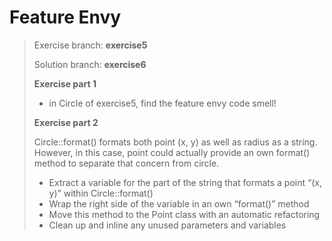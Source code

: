 # Feature Envy
> Exercise branch: **exercise5**
> 
> Solution branch: **exercise6**
> 
> **Exercise part 1**
> 
> * in Circle of exercise5, find the feature envy code smell!
> 
>
> **Exercise part 2**
> 
> Circle::format() formats both point (x, y) as well as radius as a string. However, in this case, point could actually provide an own format() method to separate that concern from circle.
>
>* Extract a variable for the part of the string that formats a point “(x, y)” within Circle::format()
>* Wrap the right side of the variable in an own “format()” method 
>* Move this method to the Point class with an automatic refactoring
>* Clean up and inline any unused parameters and variables
